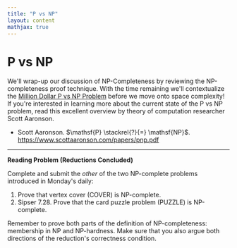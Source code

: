 ```yaml
---
title: "P vs NP"
layout: content
mathjax: true
---
```


# P vs NP

We'll wrap-up our discussion of NP-Completeness by reviewing the NP-completeness proof technique.
With the time remaining we'll contextualize the [Million Dollar P vs NP Problem](https://en.wikipedia.org/wiki/P_versus_NP_problem) before we move onto space complexity!
If you're interested in learning more about the current state of the P vs NP problem, read this excellent overview by theory of computation researcher Scott Aaronson.

+ Scott Aaronson.  $\mathsf{P} \stackrel{?}{=} \mathsf{NP}$.  <https://www.scottaaronson.com/papers/pnp.pdf>

---

**Reading Problem (Reductions Concluded)**

Complete and submit the *other* of the two NP-complete problems introduced in Monday's daily:

1. Prove that vertex cover ($\mathsf{COVER}$) is NP-complete.
2. Sipser 7.28.  Prove that the card puzzle problem ($\mathsf{PUZZLE}$) is NP-complete.

Remember to prove both parts of the definition of NP-completeness: membership in NP and NP-hardness.
Make sure that you also argue both directions of the reduction's correctness condition.
